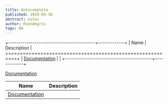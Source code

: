 ```yaml
---
title: Autocomplete
published: 2019-09-30
abstract: notes
author: Riendegris
tags: NA
---
```


+-------------------------------------------+-------------+
| Name                                      | Description |
+===========================================+=============+
| [Documentation](assets/content/README.md) |             |
+-------------------------------------------+-------------+

[Documentation](assets/content/README.md)

| Name                                              | Description   |
| ------------------------------------------------- | ------------- |
| [Documentation](assets/content/README.md)         |               |

